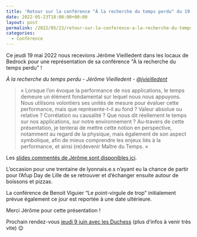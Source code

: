 ```yaml
---
title: 'Retour sur la conférence "À la recherche du temps perdu" du 19 mai'
date: 2022-05-23T18:00:00+00:00
layout: post
permalink: /2022/05/23/retour-sur-la-conference-a-la-recherche-du-temps-perdu-19-mai/
categories:
  - Conférence
---
```


Ce jeudi 19 mai 2022 nous recevions Jérôme Vieilledent dans les locaux de Bedrock pour une représentation de sa conférence "À la recherche du temps perdu” !

_À la recherche du temps perdu - Jérôme Vieilledent - [@jvieilledent](https://twitter.com/jvieilledent)_

> &laquo; Lorsque l’on évoque la performance de nos applications, le temps demeure un élément fondamental sur lequel nous nous appuyons. Nous utilisons volontiers ses unités de mesure pour évaluer cette performance, mais que représente-t-il au fond ?
Valeur absolue ou relative ? Corrélation ou causalité ? Que nous dit réellement le temps sur nos applications, sur notre environnement ?
Au-travers de cette présentation, je tenterai de mettre cette notion en perspective, notamment au regard de la physique, mais également de son aspect symbolique, afin de mieux comprendre les enjeux liés à la performance, et ainsi (re)devenir Maître du Temps. &raquo;

Les [slides commentés de Jérôme sont disponibles ici](https://docs.google.com/presentation/d/1vMr7J9QVew1eZtSDZvSCSlTtsziWmH-Y8K-yXJFmBS0/edit#slide=id.g120b094d609_0_1).

L’occasion pour une trentaine de lyonnais.e.s n’ayant eu la chance de partir pour l’Afup Day de Lille de se retrouver et d’échanger ensuite autour de boissons et pizzas. 

La conférence de Benoit Viguier “Le point-virgule de trop” initialement prévue également ce jour est reportée à une date ultérieure.

Merci Jérôme pour cette présentation !

Prochain rendez-vous [jeudi 9 juin avec les Duchess](https://www.duchess-france.org/) (plus d’infos à venir très vite) 😉


